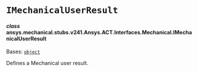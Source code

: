 <!-- vale off -->

<a id="imechanicaluserresult"></a>

# `IMechanicalUserResult`

<a id="ansys.mechanical.stubs.v241.Ansys.ACT.Interfaces.Mechanical.IMechanicalUserResult"></a>

#### *class* ansys.mechanical.stubs.v241.Ansys.ACT.Interfaces.Mechanical.IMechanicalUserResult

Bases: [`object`](https://docs.python.org/3/library/functions.html#object)

Defines a Mechanical user result.

<!-- !! processed by numpydoc !! -->
<!-- vale on -->
